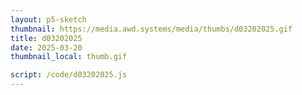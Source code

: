 ```yaml
---
layout: p5-sketch
thumbnail: https://media.awd.systems/media/thumbs/d03202025.gif
title: d03202025
date: 2025-03-20
thumbnail_local: thumb.gif

script: /code/d03202025.js
---
```

